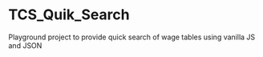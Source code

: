 # TCS_Quik_Search
Playground project to provide quick search of wage tables using vanilla JS and JSON
